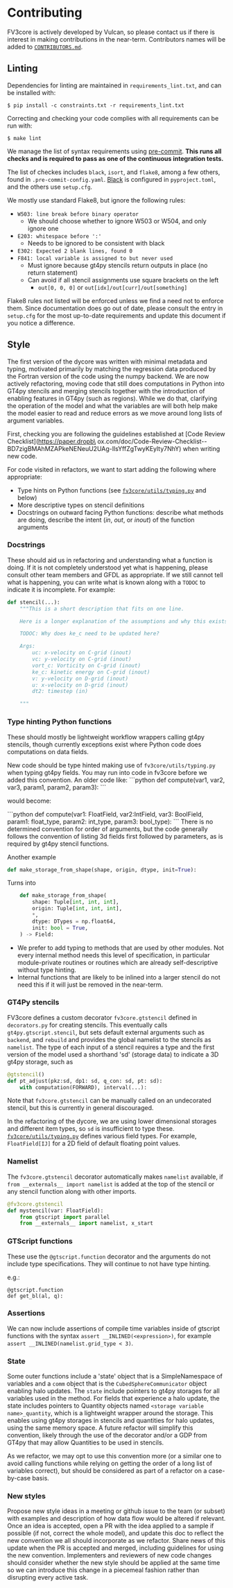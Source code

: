 # Contributing

FV3core is actively developed by Vulcan, so please contact us if there is interest in making contributions in the near-term.
Contributors names will be added to [`CONTRIBUTORS.md`](https://github.com/VulcanClimateModeling/fv3core/blob/master/CONTRIBUTORS.md).

## Linting

Dependencies for linting are maintained in `requirements_lint.txt`, and can be installed with:

```shell
$ pip install -c constraints.txt -r requirements_lint.txt
```

Correcting and checking your code complies with all requirements can be run with:

```shell
$ make lint
```

We manage the list of syntax requirements using [pre-commit](https://pre-commit.com/).
**This runs all checks and is required to pass as one of the continuous integration tests.**

The list of checkes includes `black`, `isort`, and `flake8`, among a few others, found in `.pre-commit-config.yaml`.
[Black](https://github.com/ambv/black) is configured in `pyproject.toml`, and the others use `setup.cfg`.

We mostly use standard Flake8, but ignore the following rules:

- `W503: line break before binary operator`
    - We should choose whether to ignore W503 or W504, and only ignore one
- `E203: whitespace before ':'`
    - Needs to be ignored to be consistent with black
- `E302: Expected 2 blank lines, found 0`
- `F841: local variable is assigned to but never used`
    - Must ignore because gt4py stencils return outputs in place (no return statement)
    - Can avoid if all stencil assignments use square brackets on the left
        - `out[0, 0, 0]` or `out[idx]/out[curr]/out[something]`

Flake8 rules not listed will be enforced unless we find a need not to enforce them.
Since documentation does go out of date, please consult the entry in `setup.cfg` for the most up-to-date requirements and update this document if you notice a difference.

## Style

The first version of the dycore was written with minimal metadata and typing, motivated primarily by matching the regression data produced by the Fortran version of the code using the numpy backend.
We are now actively refactoring, moving code that still does computations in Python into GT4py stencils and merging stencils together with the introduction of enabling features in GT4py (such as regions).
While we do that, clarifying the operation of the model and what the variables are will both help make the model easier to read and reduce errors as we move around long lists of argument variables.

First, checking you are following the guidelines established at [Code Review Checklist](https://paper.dropb\
ox.com/doc/Code-Review-Checklist--BD7zigBMAhMZAPkeNENeuU2UAg-IlsYffZgTwyKEylty7NhY) when writing new code.

For code visited in refactors, we want to start adding the following where appropriate:
- Type hints on Python functions (see [`fv3core/utils/typing.py`](https://github.com/VulcanClimateModeling/fv3core/blob/master/fv3core/utils/typing.py) and below)
- More descriptive types on stencil definitions
- Docstrings on outward facing Python functions: describe what methods are doing, describe the intent (*in*, *out*, or *inout*) of the function arguments

### Docstrings
These should aid us in refactoring and understanding what a function is doing. If it is not completely understood yet what is happening, please consult other team members and GFDL as appropriate. If we still cannot tell what is happening, you can write what is known along with a `TODOC` to indicate it is incomplete.
For example:

```python
def stencil(...):
    """This is a short description that fits on one line.

    Here is a longer explanation of the assumptions and why this exists.

    TODOC: Why does ke_c need to be updated here?

    Args:
        uc: x-velocity on C-grid (inout)
        vc: y-velocity on C-grid (inout)
        vort_c: Vorticity on C-grid (inout)
        ke_c: kinetic energy on C-grid (inout)
        v: y-velocity on D-grid (inout)
        u: x-velocity on D-grid (inout)
        dt2: timestep (in)

    """
```


### Type hinting Python functions
These should mostly be lightweight workflow wrappers calling gt4py stencils, though currently exceptions exist where Python code does computations on data fields.

New code should be type hinted making use of `fv3core/utils/typing.py` when typing gt4py fields. You may run into code in fv3core before we added this convention. An older code like:
\```python
def compute(var1, var2, var3, param1, param2, param3):
\```

would become:

\```python
def compute(var1: FloatField, var2:IntField, var3: BoolField,
            param1: float_type, param2: int_type, param3: bool_type):
\```
There is no determined convention for order of arguments, but the code generally follows the convention of listing 3d fields first followed by parameters, as is required by gt4py stencil functions.

Another example
```python
def make_storage_from_shape(shape, origin, dtype, init=True):
```

Turns into
```python
    def make_storage_from_shape(
        shape: Tuple[int, int, int],
        origin: Tuple[int, int, int],
        *,
        dtype: DTypes = np.float64,
        init: bool = True,
    ) -> Field:
```

- We prefer to add typing to methods that are used by other modules.
  Not every internal method needs this level of specification, in particular module-private routines or routines which are already self-descriptive without type hinting.
- Internal functions that are likely to be inlined into a larger stencil do not need this if it will just be removed in the near-term.

### GT4Py stencils
FV3core defines a custom decorator `fv3core.gtstencil` defined in `decorators.py` for creating stencils.
This eventually calls `gt4py.gtscript.stencil`, but sets default external arguments such as `backend`, and `rebuild` and provides the global namelist to the stencils as `namelist`.
The type of each input of a stencil requires a type and the first version of the model used a shorthand 'sd' (storage data) to indicate a 3D gt4py storage, such as

```python
@gtstencil()
def pt_adjust(pkz:sd, dp1: sd, q_con: sd, pt: sd):
    with computation(FORWARD), interval(...):
```

Note that `fv3core.gtstencil` can be manually called on an undecorated stencil, but this is currently in general discouraged.

In the refactoring of the dycore, we are using lower dimensional storages and different item types, so `sd` is insufficient to type these.
[`fv3core/utils/typing.py`](https://github.com/VulcanClimateModeling/fv3core/blob/master/fv3core/utils/typing.py) defines various field types.
For example, `FloatField[IJ]` for a 2D field of default floating point values.

### Namelist
The `fv3core.gtstencil` decorator automatically makes `namelist` available, if `from __externals__ import namelist` is added at the top of the stencil or any stencil function along with other imports.

```python
@fv3core.gtstencil
def mystencil(var: FloatField):
    from gtscript import parallel
    from __externals__ import namelist, x_start
```

### GTScript functions
These use the `@gtscript.function` decorator and the arguments do not include type
specifications. They will continue to not have type hinting.

e.g.:

    @gtscript.function
    def get_bl(al, q):

### Assertions
We can now include assertions of compile time variables inside of gtscript functions with the syntax `assert __INLINED(<expression>)`, for example `assert __INLINED(namelist.grid_type < 3)`.

### State
Some outer functions include a 'state' object that is a SimpleNamespace of variables and a `comm` object that is the `CubedSphereCommunicator` object enabling halo updates.
The `state` include pointers to gt4py storages for all variables used in the method.
For fields that experience a halo update, the state includes pointers to Quantity objects named `<storage variable name>_quantity`, which is a lightweight wrapper around the storage.
This enables using gt4py storages in stencils and quantities for halo updates, using the same memory space.
A future refactor will simplify this convention, likely through the use of the decorator and/or a GDP from GT4py that may allow Quantities to be used in stencils.

As we refactor, we may opt to use this convention more (or a similar one to avoid calling functions while relying on getting the order of a long list of variables correct), but should be considered as part of a refactor on a case-by-case basis.


### New styles
Propose new style ideas in a meeting or github issue to the team (or subset) with examples and description of how data flow would be altered if relevant. Once an idea is accepted, open a PR with the idea applied to a sample if possible (if not, correct the whole model), and update this doc to reflect the new convention we all should incorporate as we refactor.
Share news of this update when the PR is accepted and merged, including guidelines for using the new convention.
Implementers and reviewers of new code changes should consider whether the new style should be applied at the same time so we can introduce this change in a piecemeal fashion rather than disrupting every active task.
